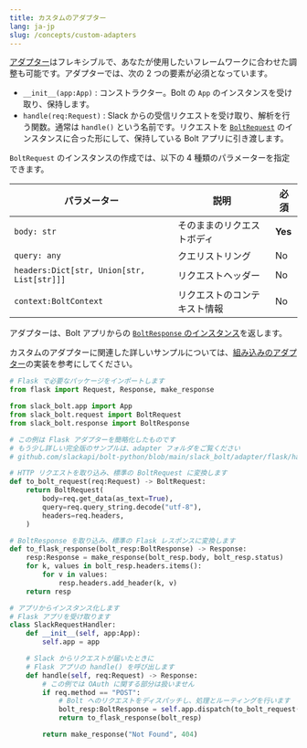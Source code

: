 ```yaml
---
title: カスタムのアダプター
lang: ja-jp
slug: /concepts/custom-adapters
---
```


[アダプター](/concepts/adapters)はフレキシブルで、あなたが使用したいフレームワークに合わせた調整も可能です。アダプターでは、次の 2 つの要素が必須となっています。

- `__init__(app:App)` : コンストラクター。Bolt の `App` のインスタンスを受け取り、保持します。
- `handle(req:Request)` : Slack からの受信リクエストを受け取り、解析を行う関数。通常は `handle()` という名前です。リクエストを [`BoltRequest`](https://github.com/slackapi/bolt-python/blob/main/slack_bolt/request/request.py) のインスタンスに合った形にして、保持している Bolt アプリに引き渡します。

`BoltRequest` のインスタンスの作成では、以下の 4 種類のパラメーターを指定できます。

| パラメーター | 説明 | 必須 |
|-----------|-------------|-----------|
| `body: str` | そのままのリクエストボディ | **Yes** |
| `query: any` | クエリストリング | No |
| `headers:Dict[str, Union[str, List[str]]]` | リクエストヘッダー | No |
| `context:BoltContext` | リクエストのコンテキスト情報 | No |

アダプターは、Bolt アプリからの [`BoltResponse` のインスタンス](https://github.com/slackapi/bolt-python/blob/main/slack_bolt/response/response.py)を返します。

カスタムのアダプターに関連した詳しいサンプルについては、[組み込みのアダプター](https://github.com/slackapi/bolt-python/tree/main/slack_bolt/adapter)の実装を参考にしてください。

```python
# Flask で必要なパッケージをインポートします
from flask import Request, Response, make_response

from slack_bolt.app import App
from slack_bolt.request import BoltRequest
from slack_bolt.response import BoltResponse

# この例は Flask アダプターを簡略化したものです
# もう少し詳しい完全版のサンプルは、adapter フォルダをご覧ください
# github.com/slackapi/bolt-python/blob/main/slack_bolt/adapter/flask/handler.py

# HTTP リクエストを取り込み、標準の BoltRequest に変換します
def to_bolt_request(req:Request) -> BoltRequest:
    return BoltRequest(
        body=req.get_data(as_text=True),
        query=req.query_string.decode("utf-8"),
        headers=req.headers,
    )

# BoltResponse を取り込み、標準の Flask レスポンスに変換します
def to_flask_response(bolt_resp:BoltResponse) -> Response:
    resp:Response = make_response(bolt_resp.body, bolt_resp.status)
    for k, values in bolt_resp.headers.items():
        for v in values:
            resp.headers.add_header(k, v)
    return resp

# アプリからインスタンス化します
# Flask アプリを受け取ります
class SlackRequestHandler:
    def __init__(self, app:App):
        self.app = app

    # Slack からリクエストが届いたときに
    # Flask アプリの handle() を呼び出します
    def handle(self, req:Request) -> Response:
        # この例では OAuth に関する部分は扱いません
        if req.method == "POST":
            # Bolt へのリクエストをディスパッチし、処理とルーティングを行います
            bolt_resp:BoltResponse = self.app.dispatch(to_bolt_request(req))
            return to_flask_response(bolt_resp)

        return make_response("Not Found", 404)
```